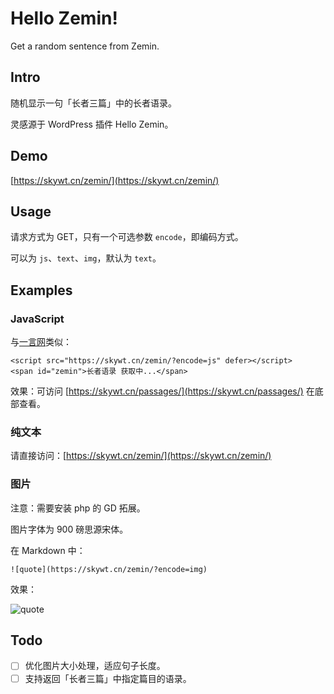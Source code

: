 # Hello Zemin!

Get a random sentence from Zemin.

## Intro

随机显示一句「长者三篇」中的长者语录。

灵感源于 WordPress 插件 Hello Zemin。

## Demo

[https://skywt.cn/zemin/](https://skywt.cn/zemin/)

## Usage

请求方式为 GET，只有一个可选参数 `encode`，即编码方式。

可以为 `js`、`text`、`img`，默认为 `text`。

## Examples

### JavaScript

与[一言网](https://hitokoto.cn/)类似：

```
<script src="https://skywt.cn/zemin/?encode=js" defer></script>
<span id="zemin">长者语录 获取中...</span>
```

效果：可访问 [https://skywt.cn/passages/](https://skywt.cn/passages/) 在底部查看。

### 纯文本

请直接访问：[https://skywt.cn/zemin/](https://skywt.cn/zemin/)

### 图片

注意：需要安装 php 的 GD 拓展。

图片字体为 900 磅思源宋体。

在 Markdown 中：

```
![quote](https://skywt.cn/zemin/?encode=img)
```

效果：

![quote](https://skywt.cn/zemin/?encode=img)

## Todo

- [ ] 优化图片大小处理，适应句子长度。
- [ ] 支持返回「长者三篇」中指定篇目的语录。
